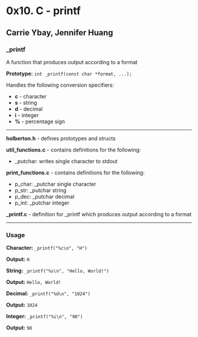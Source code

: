 # 0x10. C - printf
## Carrie Ybay, Jennifer Huang
### _printf
A function that produces output according to a format

**Prototype:** `int _printf(const char *format, ...);`

Handles the following conversion specifiers:
- **c** - character
- **s** - string
- **d** - decimal
- **i** - integer
- **%** - percentage sign

***
**holberton.h** - defines prototypes and structs

**util_functions.c** - contains definitions for the following:
- _putchar: writes single character to stdout

**print_functions.c** - contains definitions for the following:
- p_char: _putchar single character
- p_str: _putchar string
- p_dec: _putchar decimal
- p_int: _putchar integer

**_printf.c** - definition for _printf which produces output according to a format
***
### Usage
**Character:**
`_printf("%c\n", "H")`

**Output:**
`H`


**String:**
`_printf("%s\n", "Hello, World!")`

**Output:**
`Hello, World!`


**Decimal:**
`_printf("%d\n", "1024")`

**Output:**
`1024`


**Integer:**
`_printf("%i\n", "98")`

**Output:**
`98`